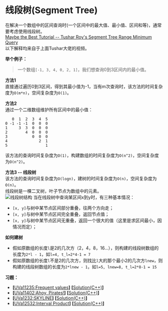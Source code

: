 # 线段树(Segment Tree)
在解决一个数组中的区间查询时(一个区间中的最大值、最小值、区间和等)，通常要考虑使用线段树。   
[Maybe the Best Tutorial -- Tushar Roy's Segment Tree Range Minimum Query](https://www.youtube.com/watch?v=ZBHKZF5w4YU)     
以下解释均来自于上面Tushar大佬的视频。    

**举个例子：**  
> 一个数组`[-1, 3, 4, 0, 2, 1]`，我们想查询0到3区间内的最小值。   

**方法1**   
直接通过遍历0到3区间，得到其最小值为-1，当有m次查询时，该方法的时间复杂度为`O(m*n)`，空间复杂度为`O(1)`。

**方法2**   
通过一个二维数组维护所有区间中的最小值：
```
   0  1  2  3  4  5
0 -1 -1 -1  0  0  0
1     3  3  0  0  0
2        4  0  0  0
3           0  0  0
4              2  1
5                 1
```
该方法的查询时间复杂度为`O(1)`，构建数组的时间复杂度为`O(n^2)`，空间复杂度为`O(n^2)`。


**方法3 -- 线段树**   
该方法的查询时间复杂度为`O(logn)`，建树的时间复杂度为`O(n)`，空间复杂度为`O(n)`。   
线段树是一棵二叉树，叶子节点为数组中的元素。  
![线段树结构](https://raw.githubusercontent.com/Huixxi/Algorithm-with-Cplusplus/master/AlgorithmImages/segtree.png)
当在线段树中查询某区间x到y时，有三种基本情况：
* `[x, y]`与树中某节点区间部分重叠，往两个方向走；
* `[x, y]`与树中某节点区间完全重叠，返回节点值；
* `[x, y]`与树中某节点区间无重叠，返回一个很大的值（这里是求区间最小，因情况而定）；

**如何建树**    
* 假如原数组的长度`l`是2的几次方（2，4，8，16...），则构建的线段树数组的长度为`2*l - 1`，如`l=4, t_l=2*4-1 = 7`
* 假如原数组的长度`l`不是2的几次方，则找比`l`大的那个最小2的几次方`lnew`，则构建的线段树数组的长度为`2*lnew - 1`，如`l=5, lnew=8, t_l=2*8-1 = 15`



**习题：**  
* **[**[UVa11235:Frequent values](https://vjudge.net/problem/UVA-11235)**]** **[**[Solution(C++)][1]**]**
* **[**[UVa11402:Ahoy, Pirates!](https://vjudge.net/problem/UVA-11402)**]** **[**[Solution(C++)][1]**]**
* **[**[UVa1232:SKYLINE](https://vjudge.net/problem/UVA-1232)**]** **[**[Solution(C++)][1]**]**
* **[**[UVa12532:Interval Product](https://vjudge.net/problem/UVA-12532)**]** **[**[Solution(C++)][1]**]**

[1]: https://github.com/Huixxi/Algorithm-with-Cplusplus/blob/master/Week01-%E5%9F%BA%E7%A1%80/UVa1585_Score.cpp
